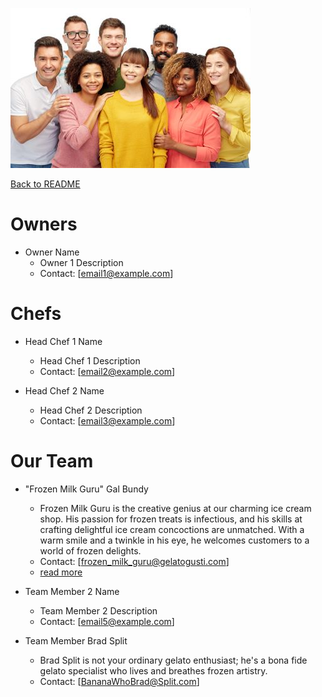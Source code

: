 ![Logo team smiling](./Photos/team_smiling_image.jpg)

[Back to README](README.md)

# Owners

- Owner Name
    - Owner 1 Description
    - Contact: [email1@example.com]

# Chefs

- Head Chef 1 Name
    - Head Chef 1 Description
    - Contact: [email2@example.com]

- Head Chef 2 Name
    - Head Chef 2 Description
    - Contact: [email3@example.com]

# Our Team

- "Frozen Milk Guru" Gal Bundy 
    - Frozen Milk Guru is the creative genius at our charming ice cream shop. His passion for frozen treats is infectious, and his skills at crafting delightful ice cream concoctions are unmatched. With a warm smile and a twinkle in his eye, he welcomes customers to a world of frozen delights.
    - Contact: [frozen_milk_guru@gelatogusti.com]
    - [read more](FrozenMilkGuru.md)

- Team Member 2 Name
    - Team Member 2 Description
    - Contact: [email5@example.com]

- Team Member Brad Split
    - Brad Split is not your ordinary gelato enthusiast; he's a bona fide gelato specialist who lives and breathes frozen artistry.
    - Contact: [BananaWhoBrad@Split.com]

